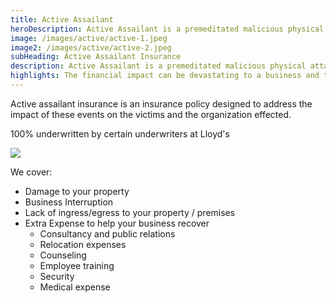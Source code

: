 ```yaml
---
title: Active Assailant
heroDescription: Active Assailant is a premeditated malicious physical attack, by an active assailant who is armed with a hand-held weapon that causes direct physical loss and or bodily injury or death.
image: /images/active/active-1.jpeg
image2: /images/active/active-2.jpeg
subHeading: Active Assailant Insurance
description: Active Assailant is a premeditated malicious physical attack, by an active assailant who is armed with a hand-held weapon that causes direct physical loss and or bodily injury or death. The financial impact can be devastating to a business and this coverage will help keep you in business as you work through the emotional and financial recovery.
highlights: The financial impact can be devastating to a business and this coverage will help keep you in business as you work through the emotional and financial recovery.
---
```

<!-- Markdown generator - https://jaspervdj.be/lorem-markdownum/ -->

Active assailant insurance is an insurance policy designed to address the impact of these events on the victims and the organization effected.

100% underwritten by certain underwriters at Lloyd's

<img src="/images/Coverholder at Lloyds_black_rgb.png" style="display: block; margin: auto;" />

We cover:
- Damage to your property
- Business Interruption
-  Lack of ingress/egress to your property / premises
-  Extra Expense to help your business recover
    -  Consultancy and public relations
    - Relocation expenses
    -  Counseling
    -  Employee training
    -  Security
    -  Medical expense
